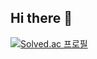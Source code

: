 ## Hi there 👋

[![Solved.ac
프로필](http://mazassumnida.wtf/api/v2/generate_badge?boj={mo_o_noe})](https://solved.ac/{mo_o_noe})
